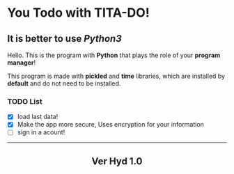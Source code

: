 # You Todo with TITA-DO!

## It is better to use *Python3*

Hello. This is the program with **Python** that plays the role of your **program manager**!

This program is made with **pickled** and **time** libraries, which are installed by **default** and do not need to be installed.

### TODO List 

- [x]  load last data!
- [x]  Make the app more secure, Uses encryption for your information
- [ ]  sign in a acount!

----------------------

## <center> Ver Hyd 1.0 </center>